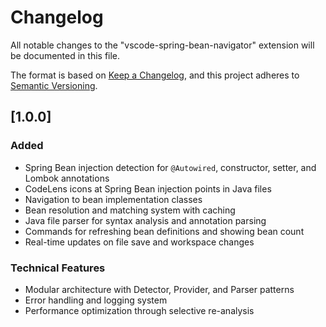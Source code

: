 # Changelog

All notable changes to the "vscode-spring-bean-navigator" extension will be documented in this file.

The format is based on [Keep a Changelog](https://keepachangelog.com/en/1.1.0/),
and this project adheres to [Semantic Versioning](https://semver.org/spec/v2.0.0.html).

## [1.0.0]

### Added
- Spring Bean injection detection for `@Autowired`, constructor, setter, and Lombok annotations
- CodeLens icons at Spring Bean injection points in Java files
- Navigation to bean implementation classes
- Bean resolution and matching system with caching
- Java file parser for syntax analysis and annotation parsing
- Commands for refreshing bean definitions and showing bean count
- Real-time updates on file save and workspace changes

### Technical Features
- Modular architecture with Detector, Provider, and Parser patterns
- Error handling and logging system
- Performance optimization through selective re-analysis